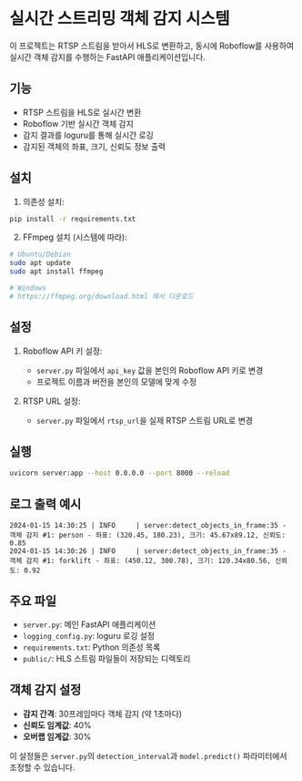 # 실시간 스트리밍 객체 감지 시스템

이 프로젝트는 RTSP 스트림을 받아서 HLS로 변환하고, 동시에 Roboflow를 사용하여 실시간 객체 감지를 수행하는 FastAPI 애플리케이션입니다.

## 기능

- RTSP 스트림을 HLS로 실시간 변환
- Roboflow 기반 실시간 객체 감지
- 감지 결과를 loguru를 통해 실시간 로깅
- 감지된 객체의 좌표, 크기, 신뢰도 정보 출력

## 설치

1. 의존성 설치:
```bash
pip install -r requirements.txt
```

2. FFmpeg 설치 (시스템에 따라):
```bash
# Ubuntu/Debian
sudo apt update
sudo apt install ffmpeg

# Windows
# https://ffmpeg.org/download.html 에서 다운로드
```

## 설정

1. Roboflow API 키 설정:
   - `server.py` 파일에서 `api_key` 값을 본인의 Roboflow API 키로 변경
   - 프로젝트 이름과 버전을 본인의 모델에 맞게 수정

2. RTSP URL 설정:
   - `server.py` 파일에서 `rtsp_url`을 실제 RTSP 스트림 URL로 변경

## 실행

```bash
uvicorn server:app --host 0.0.0.0 --port 8000 --reload
```

## 로그 출력 예시

```
2024-01-15 14:30:25 | INFO     | server:detect_objects_in_frame:35 - 객체 감지 #1: person - 좌표: (320.45, 180.23), 크기: 45.67x89.12, 신뢰도: 0.85
2024-01-15 14:30:26 | INFO     | server:detect_objects_in_frame:35 - 객체 감지 #1: forklift - 좌표: (450.12, 300.78), 크기: 120.34x80.56, 신뢰도: 0.92
```

## 주요 파일

- `server.py`: 메인 FastAPI 애플리케이션
- `logging_config.py`: loguru 로깅 설정
- `requirements.txt`: Python 의존성 목록
- `public/`: HLS 스트림 파일들이 저장되는 디렉토리

## 객체 감지 설정

- **감지 간격**: 30프레임마다 객체 감지 (약 1초마다)
- **신뢰도 임계값**: 40%
- **오버랩 임계값**: 30%

이 설정들은 `server.py`의 `detection_interval`과 `model.predict()` 파라미터에서 조정할 수 있습니다. 